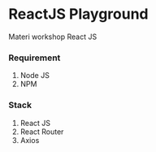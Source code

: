 # ReactJS Playground

Materi workshop React JS

### Requirement
1. Node JS
2. NPM

### Stack
1. React JS
2. React Router
3. Axios
